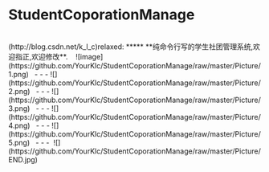# StudentCoporationManage
<br>
  (http://blog.csdn.net/k_l_c)relaxed:
*****
 **纯命令行写的学生社团管理系统,欢迎指正,欢迎修改**.  
  ![image](https://github.com/YourKlc/StudentCoporationManage/raw/master/Picture/1.png)  
- - -
  ![](https://github.com/YourKlc/StudentCoporationManage/raw/master/Picture/2.png)  
- - -
  ![](https://github.com/YourKlc/StudentCoporationManage/raw/master/Picture/3.png)  
- - -
  ![](https://github.com/YourKlc/StudentCoporationManage/raw/master/Picture/4.png)  
- - -
  ![](https://github.com/YourKlc/StudentCoporationManage/raw/master/Picture/5.png)  
- - -
  ![](https://github.com/YourKlc/StudentCoporationManage/raw/master/Picture/END.jpg)  
    
  
